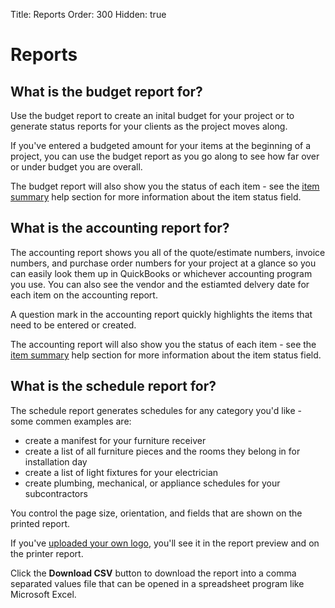 Title: Reports
Order: 300
Hidden: true

# Reports

## What is the budget report for?

Use the budget report to create an inital budget for your project or to generate status reports for your clients as the project moves along. 

If you've entered a budgeted amount for your items at the beginning of a project, you can use the budget report as you go along to see how far over or under budget you are overall. 

The budget report will also show you the status of each item - see the [item summary](item-summary.md) help section for more information about the item status field.

## What is the accounting report for? 

The accounting report shows you all of the quote/estimate numbers, invoice numbers, and purchase order numbers for your project at a glance so you can easily look them up in QuickBooks or whichever accounting program you use. You can also see the vendor and the estiamted delvery date for each item on the accounting report.

A question mark in the accounting report quickly highlights the items that need to be entered or created. 

The accounting report will also show you the status of each item - see the [item summary](item-summary.md) help section for more information about the item status field.

## What is the schedule report for? 

The schedule report generates schedules for any category you'd like - some commen examples are:

- create a manifest for your furniture receiver
- create a list of all furniture pieces and the rooms they belong in for installation day
- create a list of light fixtures for your electrician
- create plumbing, mechanical, or appliance schedules for your subcontractors

You control the page size, orientation, and fields that are shown on the printed report. 

If you've [uploaded your own logo](user-settings.md), you'll see it in the report preview and on the printer report. 

Click the **Download CSV** button to download the report into a comma separated values file that can be opened in a spreadsheet program like Microsoft Excel.
